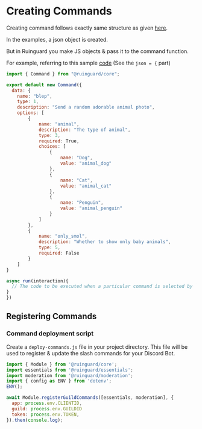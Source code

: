 # Creating Commands

Creating command follows exactly same structure as given [here](https://discord.com/developers/docs/interactions/application-commands).

In the examples, a json object is created.

But in Ruinguard you make JS objects & pass it to the command function.

For example, referring to this sample [code](https://discord.com/developers/docs/interactions/application-commands#making-a-global-command) (See the `json = {` part)

```js
import { Command } from "@ruinguard/core";

export default new Command({
  data: {
    name: "blep",
    type: 1,
    description: "Send a random adorable animal photo",
    options: [
        {
            name: "animal",
            description: "The type of animal",
            type: 3,
            required: True,
            choices: [
                {
                    name: "Dog",
                    value: "animal_dog"
                },
                {
                    name: "Cat",
                    value: "animal_cat"
                },
                {
                    name: "Penguin",
                    value: "animal_penguin"
                }
            ]
        },
        {
            name: "only_smol",
            description: "Whether to show only baby animals",
            type: 5,
            required: False
        }
    ]
}

async run(interaction){
  // The code to be executed when a particular command is selected by `interaction.user`
}
})
```

## Registering Commands

### Command deployment script

Create a `deploy-commands.js` file in your project directory. This file will be used to register & update the slash commands for your Discord Bot.

```js
import { Module } from '@ruinguard/core';
import essentials from '@ruinguard/essentials';
import moderation from '@ruinguard/moderation';
import { config as ENV } from 'dotenv';
ENV();

await Module.registerGuildCommands([essentials, moderation], {
  app: process.env.CLIENTID,
  guild: process.env.GUILDID
  token: process.env.TOKEN,
}).then(console.log);
```
